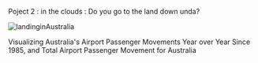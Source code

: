 Poject 2 : in the clouds : Do you go to the land down unda?

![landinginAustralia](https://user-images.githubusercontent.com/46768393/63219086-7ebaa000-c138-11e9-8962-44916fa2fff2.jpg)

Visualizing Australia's Airport Passenger Movements Year over Year Since 1985, and Total Airport Passenger Movement for Australia
